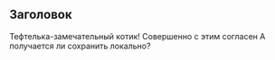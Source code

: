 ## Заголовок

Тефтелька-замечательный котик!
Совершенно с этим согласен
А получается ли сохранить локально?
